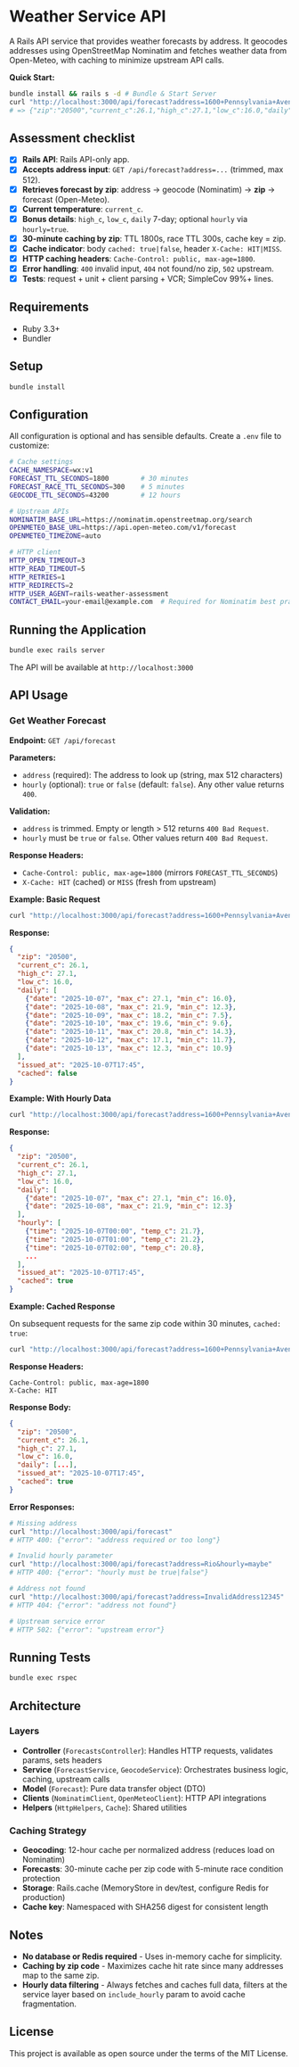 # Weather Service API

A Rails API service that provides weather forecasts by address. It geocodes addresses using OpenStreetMap Nominatim and fetches weather data from Open-Meteo, with caching to minimize upstream API calls.

**Quick Start:**
```bash
bundle install && rails s -d # Bundle & Start Server
curl "http://localhost:3000/api/forecast?address=1600+Pennsylvania+Avenue+NW,+Washington,+DC+20500"
# => {"zip":"20500","current_c":26.1,"high_c":27.1,"low_c":16.0,"daily":[...],"issued_at":"2025-10-07T17:45","cached":false}
```

## Assessment checklist

* [x] **Rails API**: Rails API-only app.
* [x] **Accepts address input**: `GET /api/forecast?address=...` (trimmed, max 512).
* [x] **Retrieves forecast by zip**: address → geocode (Nominatim) → **zip** → forecast (Open-Meteo).
* [x] **Current temperature**: `current_c`.
* [x] **Bonus details**: `high_c`, `low_c`, `daily` 7-day; optional `hourly` via `hourly=true`.
* [x] **30-minute caching by zip**: TTL 1800s, race TTL 300s, cache key = zip.
* [x] **Cache indicator**: body `cached: true|false`, header `X-Cache: HIT|MISS`.
* [x] **HTTP caching headers**: `Cache-Control: public, max-age=1800`.
* [x] **Error handling**: `400` invalid input, `404` not found/no zip, `502` upstream.
* [x] **Tests**: request + unit + client parsing + VCR; SimpleCov 99%+ lines.

## Requirements

- Ruby 3.3+
- Bundler

## Setup

```bash
bundle install
```

## Configuration

All configuration is optional and has sensible defaults. Create a `.env` file to customize:

```bash
# Cache settings
CACHE_NAMESPACE=wx:v1
FORECAST_TTL_SECONDS=1800        # 30 minutes
FORECAST_RACE_TTL_SECONDS=300    # 5 minutes
GEOCODE_TTL_SECONDS=43200        # 12 hours

# Upstream APIs
NOMINATIM_BASE_URL=https://nominatim.openstreetmap.org/search
OPENMETEO_BASE_URL=https://api.open-meteo.com/v1/forecast
OPENMETEO_TIMEZONE=auto

# HTTP client
HTTP_OPEN_TIMEOUT=3
HTTP_READ_TIMEOUT=5
HTTP_RETRIES=1
HTTP_REDIRECTS=2
HTTP_USER_AGENT=rails-weather-assessment
CONTACT_EMAIL=your-email@example.com  # Required for Nominatim best practices
```

## Running the Application

```bash
bundle exec rails server
```

The API will be available at `http://localhost:3000`

## API Usage

### Get Weather Forecast

**Endpoint:** `GET /api/forecast`

**Parameters:**
- `address` (required): The address to look up (string, max 512 characters)
- `hourly` (optional): `true` or `false` (default: `false`). Any other value returns `400`.

**Validation:**
- `address` is trimmed. Empty or length > 512 returns `400 Bad Request`.
- `hourly` must be `true` or `false`. Other values return `400 Bad Request`.

**Response Headers:**
- `Cache-Control: public, max-age=1800` (mirrors `FORECAST_TTL_SECONDS`)
- `X-Cache: HIT` (cached) or `MISS` (fresh from upstream)

**Example: Basic Request**

```bash
curl "http://localhost:3000/api/forecast?address=1600+Pennsylvania+Avenue+NW,+Washington,+DC+20500"
```

**Response:**

```json
{
  "zip": "20500",
  "current_c": 26.1,
  "high_c": 27.1,
  "low_c": 16.0,
  "daily": [
    {"date": "2025-10-07", "max_c": 27.1, "min_c": 16.0},
    {"date": "2025-10-08", "max_c": 21.9, "min_c": 12.3},
    {"date": "2025-10-09", "max_c": 18.2, "min_c": 7.5},
    {"date": "2025-10-10", "max_c": 19.6, "min_c": 9.6},
    {"date": "2025-10-11", "max_c": 20.8, "min_c": 14.3},
    {"date": "2025-10-12", "max_c": 17.1, "min_c": 11.7},
    {"date": "2025-10-13", "max_c": 12.3, "min_c": 10.9}
  ],
  "issued_at": "2025-10-07T17:45",
  "cached": false
}
```

**Example: With Hourly Data**

```bash
curl "http://localhost:3000/api/forecast?address=1600+Pennsylvania+Avenue+NW,+Washington,+DC+20500&hourly=true"
```

**Response:**

```json
{
  "zip": "20500",
  "current_c": 26.1,
  "high_c": 27.1,
  "low_c": 16.0,
  "daily": [
    {"date": "2025-10-07", "max_c": 27.1, "min_c": 16.0},
    {"date": "2025-10-08", "max_c": 21.9, "min_c": 12.3}
  ],
  "hourly": [
    {"time": "2025-10-07T00:00", "temp_c": 21.7},
    {"time": "2025-10-07T01:00", "temp_c": 21.2},
    {"time": "2025-10-07T02:00", "temp_c": 20.8},
    ...
  ],
  "issued_at": "2025-10-07T17:45",
  "cached": true
}
```

**Example: Cached Response**

On subsequent requests for the same zip code within 30 minutes, `cached: true`:

```bash
curl "http://localhost:3000/api/forecast?address=1600+Pennsylvania+Avenue+NW,+Washington,+DC+20500"
```

**Response Headers:**
```
Cache-Control: public, max-age=1800
X-Cache: HIT
```

**Response Body:**
```json
{
  "zip": "20500",
  "current_c": 26.1,
  "high_c": 27.1,
  "low_c": 16.0,
  "daily": [...],
  "issued_at": "2025-10-07T17:45",
  "cached": true
}
```

**Error Responses:**

```bash
# Missing address
curl "http://localhost:3000/api/forecast"
# HTTP 400: {"error": "address required or too long"}

# Invalid hourly parameter
curl "http://localhost:3000/api/forecast?address=Rio&hourly=maybe"
# HTTP 400: {"error": "hourly must be true|false"}

# Address not found
curl "http://localhost:3000/api/forecast?address=InvalidAddress12345"
# HTTP 404: {"error": "address not found"}

# Upstream service error
# HTTP 502: {"error": "upstream error"}
```

## Running Tests

```bash
bundle exec rspec
```
## Architecture

### Layers

- **Controller** (`ForecastsController`): Handles HTTP requests, validates params, sets headers
- **Service** (`ForecastService`, `GeocodeService`): Orchestrates business logic, caching, upstream calls
- **Model** (`Forecast`): Pure data transfer object (DTO)
- **Clients** (`NominatimClient`, `OpenMeteoClient`): HTTP API integrations
- **Helpers** (`HttpHelpers`, `Cache`): Shared utilities

### Caching Strategy

- **Geocoding**: 12-hour cache per normalized address (reduces load on Nominatim)
- **Forecasts**: 30-minute cache per zip code with 5-minute race condition protection
- **Storage**: Rails.cache (MemoryStore in dev/test, configure Redis for production)
- **Cache key**: Namespaced with SHA256 digest for consistent length

## Notes

- **No database or Redis required** - Uses in-memory cache for simplicity.
- **Caching by zip code** - Maximizes cache hit rate since many addresses map to the same zip.
- **Hourly data filtering** - Always fetches and caches full data, filters at the service layer based on `include_hourly` param to avoid cache fragmentation.

## License

This project is available as open source under the terms of the MIT License.
